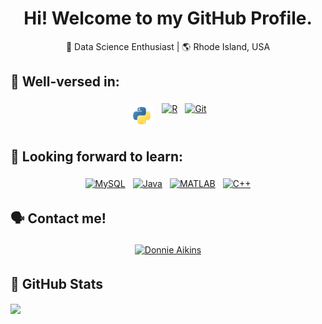 <h1 align="center">
Hi! Welcome to my GitHub Profile.
</h1>

<p align="center">
📓 Data Science Enthusiast | 🌎 Rhode Island, USA
</p>

## 🔑 Well-versed in:
<p align="center">
<a href="https://www.python.org/">
<img src="https://raw.githubusercontent.com/github/explore/80688e429a7d4ef2fca1e82350fe8e3517d3494d/topics/python/python.png" alt="Python" height="40" style="vertical-align:top; margin:4px"></a>
<a href="https://www.r-project.org/">
<img src="https://imgs.search.brave.com/b46Nhej3IR4yEdNoXGOYySaTZcrSdH0a-ft2XvXd0dE/rs:fit:724:561:1/g:ce/aHR0cHM6Ly93b3Jr/aW5nbmF0aW9uLmNv/bS93cC1jb250ZW50/L3VwbG9hZHMvMjAx/OC8wNS9SX2xvZ28u/c3ZnXy5wbmc" alt="R" height="40" style="vertical-align:top; margin:4px"></a>
<a href="https://git-scm.com/">
<img src="https://imgs.search.brave.com/P8tgN3JjEO3M5UgZG_t4k8XKgJ8MKecubq1JiMRTuAU/rs:fit:1200:1200:1/g:ce/aHR0cHM6Ly9jZG4u/ZnJlZWJpZXN1cHBs/eS5jb20vbG9nb3Mv/bGFyZ2UvMngvZ2l0/LWljb24tbG9nby1w/bmctdHJhbnNwYXJl/bnQucG5n" alt="Git" height="40" style="vertical-align:top; margin:4px"></a>
</p>


## 🔦 Looking forward to learn:
<p align="center">
<a href="https://www.mysql.com/">
<img src="https://imgs.search.brave.com/KLafq_9lxiZ15xIy8iuTXRdr_hn6iMzK1fw_bMhHjAE/rs:fit:1200:1200:1/g:ce/aHR0cDovL3NxbGJh/Y2t1cGFuZGZ0cC5j/b20vYmxvZy93cC1j/b250ZW50L3VwbG9h/ZHMvMjAxNS8wMS9t/eXNxbC1sb2dvXzI4/MDB4MjgwMF9waXhl/bHMxLnBuZw" alt="MySQL" height="40" style="vertical-align:top; margin:4px"></a>
<a href="https://www.java.com/pl/">
<img src="https://imgs.search.brave.com/Ht7xmIAS0IpwluLkhO1Qycifzd8-kjelzo7oLJdE87I/rs:fit:1200:1200:1/g:ce/aHR0cDovL3d3dy5w/bmdhbGwuY29tL3dw/LWNvbnRlbnQvdXBs/b2Fkcy8yMDE2LzA1/L0phdmEtUE5HLUNs/aXBhcnQucG5n" alt="Java" height="40" style="vertical-align:top; margin:4px"></a>
<a href="https://www.mathworks.com/products/matlab.html">
<img src="https://imgs.search.brave.com/y5828Si1ug6JZ0uD6RU8vWiipdTWaSmh3fVwr_Nf6YM/rs:fit:895:800:1/g:ce/aHR0cHM6Ly93d3cu/cGluY2xpcGFydC5j/b20vcGljZGlyL2Jp/Zy8zOC0zODkyNDRf/NDEtMjgtamFudWFy/eS0yMDE3LW1hdGxh/Yi1sb2dvLXRyYW5z/cGFyZW50LWNsaXBh/cnQucG5n" alt="MATLAB" height="40" style="vertical-align:top; margin:4px"></a>
 <a href="https://www.cplusplus.com/">
<img src="https://imgs.search.brave.com/6regDlusWeJEpxHL1hudt1Zdqrj5vG8xIqohwaQcpSQ/rs:fit:1200:1200:1/g:ce/aHR0cDovL3RtbXNl/Lnh5ei9jb250ZW50/L2ltYWdlcy8yMDE4/LzA5L2MtcGx1cy1w/bHVzLWxvZ28ucG5n" alt="C++" height="40" style="vertical-align:top; margin:4px"></a>
</p>


## 🗣️ Contact me!
<p align="center">
<a href="https://www.linkedin.com/in/donnie-aikins-7330241b2">
<img src="https://imgs.search.brave.com/6GBlwCahM9sUAeP5elnSZVfsE-xlLQH9rVEPwb9z7yQ/rs:fit:1200:1200:1/g:ce/aHR0cHM6Ly9wbmdp/bWcuY29tL3VwbG9h/ZHMvbGlua2VkSW4v/bGlua2VkSW5fUE5H/MzkucG5n" alt="Donnie Aikins" height="40" style="vertical-align:top; margin:4px"></a>
</p>

## 📝 GitHub Stats
<img align="center" src="https://github-readme-stats.vercel.app/api?username=ddot121&&show_icons=true&title_color=ffffff&icon_color=bb2acf&text_color=daf7dc&bg_color=151515" />
